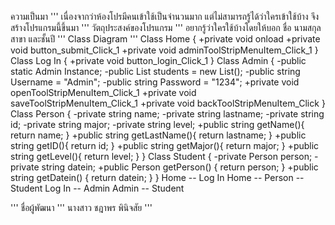 ความเป็นมา
'''
    เนื่องจากว่าห้องโปรมีคนเข้าใช้เป็นจำนวนมาก แต่ไม่สามารถรู้ได้ว่าใครเข้าใช้บ้าง จึงสร้างโปรแกรมนี้ขึ้นมา
'''
วัตถุประสงค์ของโปรแกรม
'''
    อยากรู้ว่าใครใช้บ้างโดยให้บอก ชื่อ นามสกุล สาขา และชั้นปี
'''
Class Diagram
'''
    Class Home {
+private void onload 
+private void button_submit_Click_1
+private void adminToolStripMenuItem_Click_1
    }
    Class Log In {
+private void button_login_Click_1
    }
    Class Admin {
-public static Admin Instance;
-public List<Students> students = new List<Students>();
-public string Username = "Admin";
-public string Password = "1234";
+private void openToolStripMenuItem_Click_1
+private void saveToolStripMenuItem_Click_1
+private void backToolStripMenuItem_Click
    }
    Class Person {
-private string name;
-private string lastname;
-private string id;
-private string major;
-private string level;
+public string getName(){ return name; }
+public string getLastName(){ return lastname; }
+public string getID(){ return id; }
+public string getMajor(){ return major; }
+public string getLevel(){ return level; }
    }
    Class Student {
-private Person person;
-private string datein;
+public Person getPerson() { return person; }
+public string getDatein() { return datein; }
    }
    Home -- Log In
    Home -- Person -- Student
    Log In -- Admin
    Admin -- Student

'''
ชื่อผู้พัฒนา
'''
นางสาว ชฎาพร พินิจสัย
'''